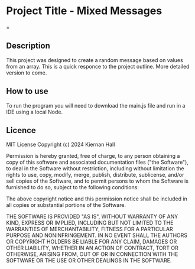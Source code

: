 # Project Title - Mixed Messages
=

## Description

This project was designed to create a random message based on values from an array. This is a quick responce to the project outline. More detailed version to come. 

## How to use

To run the program you will need to download the main.js file and run in a IDE using a local Node.

## Licence
MIT License
Copyright (c) 2024 Kiernan Hall

Permission is hereby granted, free of charge, to any person obtaining a copy of this software and associated documentation files ("the Software"), to deal in the Software without restriction, including without limitation the rights to use, copy, modify, merge, publish, distribute, sublicense, and/or sell copies of the Software, and to permit persons to whom the Software is furnished to do so, subject to the following conditions:

The above copyright notice and this permission notice shall be included in all copies or substantial portions of the Software.

THE SOFTWARE IS PROVIDED "AS IS", WITHOUT WARRANTY OF ANY KIND, EXPRESS OR IMPLIED, INCLUDING BUT NOT LIMITED TO THE WARRANTIES OF MERCHANTABILITY, FITNESS FOR A PARTICULAR PURPOSE AND NONINFRINGEMENT. IN NO EVENT SHALL THE AUTHORS OR COPYRIGHT HOLDERS BE LIABLE FOR ANY CLAIM, DAMAGES OR OTHER LIABILITY, WHETHER IN AN ACTION OF CONTRACT, TORT OR OTHERWISE, ARISING FROM, OUT OF OR IN CONNECTION WITH THE SOFTWARE OR THE USE OR OTHER DEALINGS IN THE SOFTWARE.
